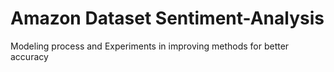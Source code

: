 # Amazon Dataset Sentiment-Analysis

Modeling process and Experiments in improving methods for better accuracy
